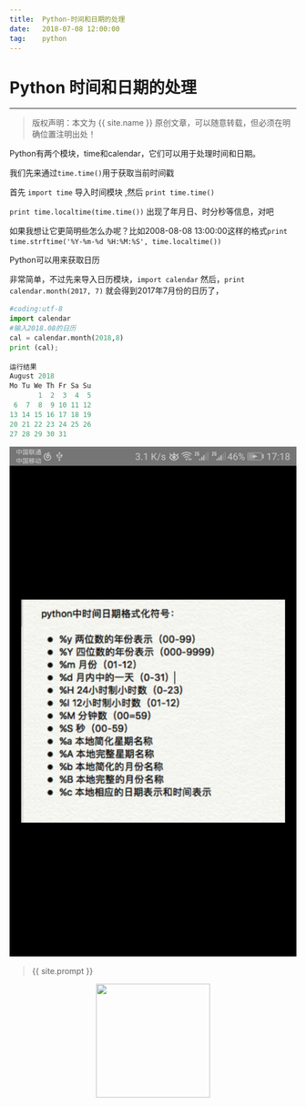 ```yaml
---              
title:  Python-时间和日期的处理
date:   2018-07-08 12:00:00
tag:    python
---
```

# Python 时间和日期的处理

***
> 版权声明：本文为 {{ site.name }} 原创文章，可以随意转载，但必须在明确位置注明出处！

Python有两个模块，time和calendar，它们可以用于处理时间和日期。 

我们先来通过`time.time()`用于获取当前时间戳 

首先 `import time` 导入时间模块 ,然后 `print time.time() `

`print time.localtime(time.time())` 出现了年月日、时分秒等信息，对吧 

如果我想让它更简明些怎么办呢？比如2008-08-08 13:00:00这样的格式`print time.strftime('%Y-%m-%d %H:%M:%S', time.localtime()) `

Python可以用来获取日历 

非常简单，不过先来导入日历模块，`import calendar`  然后，`print calendar.month(2017, 7)`   就会得到2017年7月份的日历了， 

```python
#coding:utf-8
import calendar
#输入2018.08的日历
cal = calendar.month(2018,8)
print (cal);

运行结果
August 2018
Mo Tu We Th Fr Sa Su
       1  2  3  4  5
 6  7  8  9 10 11 12
13 14 15 16 17 18 19
20 21 22 23 24 25 26
27 28 29 30 31

```

 

![Python时间日期格式化符号表 ](/images/illustration/shijian.jpg)

> {{ site.prompt }}

<div  align="center">
<img src="https://rengui520.github.io/images/wechart.jpg" width = "200" height = "200"/>